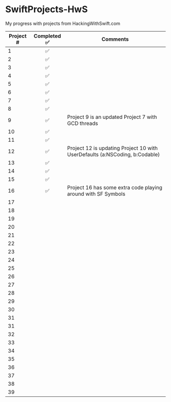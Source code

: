 # SwiftProjects-HwS
My progress with  projects from HackingWithSwift.com






| Project #  | Completed  ✅ | Comments  |
|---|:-:|---|
| 1  | ✅ |   |
| 2  | ✅ |   |
| 3  | ✅ |   |
| 4  | ✅ |   |
| 5  | ✅ |   |
| 6  | ✅ |   |
| 7  | ✅ |   |
| 8  | ✅ |   |
| 9  | ✅ | Project 9 is an updated Project 7 with GCD threads |
| 10  | ✅ |   |
| 11  | ✅ |   |
| 12  | ✅ | Project 12 is updating Project 10 with UserDefaults (a:NSCoding, b:Codable) |
| 13  | ✅ |   |
| 14  | ✅ |   |
| 15  | ✅ |   |
| 16  | ✅ | Project 16 has some extra code playing around with SF Symbols   |
| 17  |   |   |
| 18  |   |   |
| 19  |   |   |
| 20  |   |   |
| 21  |   |   |
| 22  |   |   |
| 23  |   |   |
| 24  |   |   |
| 25  |   |   |
| 26  |   |   |
| 27  |   |   |
| 28  |   |   |
| 29  |   |   |
| 30  |   |   |
| 31  |   |   |
| 31  |   |   |
| 32  |   |   |
| 33  |   |   |
| 34  |   |   |
| 35  |   |   |
| 36  |   |   |
| 37  |   |   |
| 38  |   |   |
| 39  |   |   |
